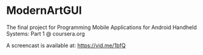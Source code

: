 # ModernArtGUI
The final project for Programming Mobile Applications for Android Handheld Systems: Part 1 @ coursera.org

A screencast is available at: https://vid.me/1bfQ
